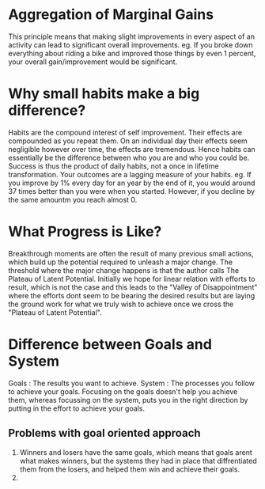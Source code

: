 # Aggregation of Marginal Gains
This principle means that making slight improvements in every aspect of an activity can lead to significant overall improvements.
eg. If you broke down everything about riding a bike and improved those things by even 1 percent, your overall gain/improvement would be significant.

# Why small habits make a big difference?
Habits are the compound interest of self improvement. Their effects are compounded as you repeat them. On an individual day their effects seem negligible however over time, the effects are tremendous. Hence habits can essentially be the difference between who you are and who you could be. Success is thus the product of daily habits, not a once in lifetime transformation.
Your outcomes are a lagging measure of your habits.
eg. If you improve by 1% every day for an year by the end of it, you would around 37 times better than you were when you started. However, if you decline by the same amountm you reach almost 0.

# What Progress is Like?
Breakthrough moments are often the result of many previous small actions, which build up the potential required to unleash a major change. The threshold where the major change happens is that the author calls The Plateau of Latent Potential. Initially we hope for linear relation with efforts to result, which is not the case and this leads to the "Valley of Disappointment" where the efforts dont seem to be bearing the desired results but are laying the ground work for what we truly wish to achieve once we cross the "Plateau of Latent Potential".

# Difference between Goals and System
Goals : The results you want to achieve.
System : The processes you follow to achieve your goals.
Focusing on the goals doesn't help you achieve them, whereas focussing on the system, puts you in the right direction by putting in the effort to achieve your goals.
## Problems with goal oriented approach
1. Winners and losers have the same goals, which means that goals arent what makes winners, but the systems they had in place that diffrentiated them from the losers, and helped them win and achieve their goals.
2. 


